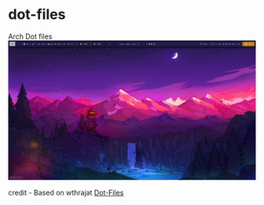 # dot-files
Arch Dot files 
![alt text](https://github.com/Shreyassp002/dot-files/blob/main/polybar/colorblocks/polybarBest.png)


credit - Based on wthrajat [Dot-Files](https://github.com/wthrajat/dotfiles-arch)
